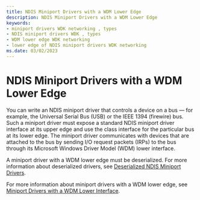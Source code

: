 ```yaml
---
title: NDIS Miniport Drivers with a WDM Lower Edge
description: NDIS Miniport Drivers with a WDM Lower Edge
keywords:
- miniport drivers WDK networking , types
- NDIS miniport drivers WDK , types
- WDM lower edge WDK networking
- lower edge of NDIS miniport drivers WDK networking
ms.date: 03/02/2023
---
```


# NDIS Miniport Drivers with a WDM Lower Edge





You can write an NDIS miniport driver that controls a device on a bus — for example, the Universal Serial Bus (USB) or the IEEE 1394 (firewire) bus. Such a miniport driver must expose a standard NDIS miniport driver interface at its upper edge and use the class interface for the particular bus at its lower edge. The miniport driver communicates with devices that are attached to the bus by sending I/O request packets (IRPs) to the bus through its Microsoft Windows Driver Model (WDM) lower interface.

A miniport driver with a WDM lower edge must be deserialized. For more information about deserialized drivers, see [Deserialized NDIS Miniport Drivers](deserialized-ndis-miniport-drivers.md).

For more information about miniport drivers with a WDM lower edge, see [Miniport Drivers with a WDM Lower Interface](miniport-drivers-with-a-wdm-lower-interface.md).

 

 





